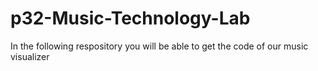 # p32-Music-Technology-Lab 

In the following respository you will be able to get the code of our music visualizer
